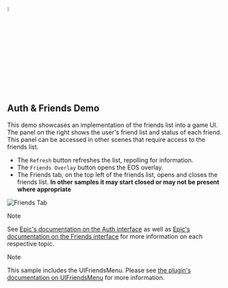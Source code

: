 <a href="/README.md"><img src="/com.playeveryware.eos/Documentation~/images/PlayEveryWareLogo.gif" alt="README.md" width="5%"/></a>

## **Auth & Friends Demo**
This demo showcases an implementation of the friends list into a game UI. The panel on the right shows the user's friend list and status of each friend. This panel can be accessed in other scenes that require access to the friends list.
- The ``Refresh`` button refreshes the list, repolling for information.
- The ``Friends Overlay`` button opens the EOS overlay.
- The Friends tab, on the top left of the friends list, opens and closes the friends list. **In other samples it may start closed or may not be present where appropriate**

![Friends Tab](../images/eos_sdk_friends_panel.png)

> [!NOTE]
> See [Epic's documentation on the Auth interface](https://dev.epicgames.com/docs/epic-account-services/auth) as well as [Epic's documentation on the Friends interface](https://dev.epicgames.com/docs/epic-account-services/eos-friends-interface) for more information on each respective topic.

> [!NOTE]
> This sample includes the UIFriendsMenu. Please see [the plugin's documentation on UIFriendsMenu](../uifriendsmenu.md) for more information.